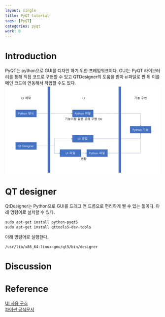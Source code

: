 ```yaml
---
layout: single
title: PyQT tutorial
tags: [PyQT]
categories: pyqt
work: 0
---
```

# Introduction
PyQT는 python으로 GUI를 디자인 하기 위한 프레임워크이다.
GUI는 PyQT 라이브러리를 통해 직접 코드로 구현할 수 있고 QTDesigner의 도움을 받아 ui파일로 짠 뒤 이를 
메인 코드에 연동해서 작업할 수도 있다.
![](./../../../assets/images/(TODO)2022-07-07-pyQt_tutorial_images/1657184518246.png)


# QT designer
QtDesigner는 Python으로 GUI를 드래그 앤 드롭으로 편리하게 짤 수 있는 툴이다.
아래 명령어로 설치할 수 있다.
```commandline
sudo apt-get install python-pyqt5
sudo apt-get install qttools5-dev-tools
```
아래 명령어로 실행한다.
```commandline
/usr/lib/x86_64-linux-gnu/qt5/bin/designer 
```


# Discussion

# Reference 
[UI 사용 구조](https://velog.io/@wlxo0401/PyQt-02-Python-GUI-%ED%94%84%EB%A1%9C%EA%B7%B8%EB%9E%A8-PyQt-UI-%EC%83%9D%EC%84%B1-%EB%B0%8F-%EC%97%B0%EA%B2%B0)   
[파이썬 공식문서](https://docs.python.org/ko/3/library/abc.html)  
